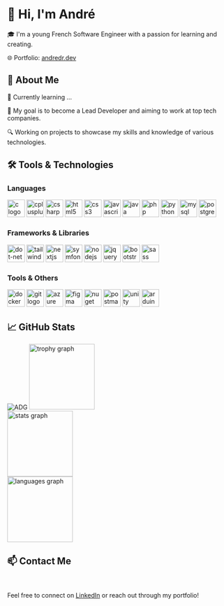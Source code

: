 <h1 align="left">👋 Hi, I'm André</h1>
<p align="left">🎓 I'm a young French Software Engineer with a passion for learning and creating.</p>
<p align="left">🌐 Portfolio: <a href="https://andredr.dev" target="_blank">andredr.dev</a></p>

<h2 align="left">🚀 About Me</h2>
<p align="left">🌱 Currently learning ...</p>
<p align="left">🎯 My goal is to become a Lead Developer and aiming to work at top tech companies.</p>
<p align="left">🔍 Working on projects to showcase my skills and knowledge of various technologies.</p>

<h2 align="left">🛠️ Tools & Technologies</h2>
<h3 align="left">Languages</h3>
<div align="left">
  <img src="https://skillicons.dev/icons?i=c" height="40" alt="c logo"  />
  <img src="https://skillicons.dev/icons?i=cpp" height="40" alt="cplusplus logo"  />
  <img src="https://skillicons.dev/icons?i=cs" height="40" alt="csharp logo"  />
  <img src="https://skillicons.dev/icons?i=html" height="40" alt="html5 logo"  />
  <img src="https://skillicons.dev/icons?i=css" height="40" alt="css3 logo"  />
  <img src="https://skillicons.dev/icons?i=js" height="40" alt="javascript logo"  />
  <img src="https://skillicons.dev/icons?i=java" height="40" alt="java logo"  />
  <img src="https://skillicons.dev/icons?i=php" height="40" alt="php logo"  />
  <img src="https://skillicons.dev/icons?i=py" height="40" alt="python logo"  />
  <img src="https://skillicons.dev/icons?i=mysql" height="40" alt="mysql logo"  />
  <img src="https://skillicons.dev/icons?i=postgres" height="40" alt="postgresql logo"  />
</div>

<h3 align="left">Frameworks & Libraries</h3>
<div align="left">
  <img src="https://skillicons.dev/icons?i=dotnet" height="40" alt="dot-net logo"  />
  <img src="https://skillicons.dev/icons?i=tailwind" height="40" alt="tailwindcss logo"  />
  <img src="https://skillicons.dev/icons?i=nextjs" height="40" alt="nextjs logo"  />
  <img src="https://skillicons.dev/icons?i=symfony" height="40" alt="symfony logo"  />
  <img src="https://skillicons.dev/icons?i=nodejs" height="40" alt="nodejs logo"  />
  <img src="https://skillicons.dev/icons?i=jquery" height="40" alt="jquery logo"  />
  <img src="https://cdn.jsdelivr.net/gh/devicons/devicon/icons/bootstrap/bootstrap-original.svg" height="40" alt="bootstrap logo"  />
  <img src="https://skillicons.dev/icons?i=sass" height="40" alt="sass logo"  />
</div>

<h3 align="left">Tools & Others</h3>
<div align="left">
  <img src="https://skillicons.dev/icons?i=docker" height="40" alt="docker logo"  />
  <img src="https://skillicons.dev/icons?i=git" height="40" alt="git logo"  />
  <img src="https://skillicons.dev/icons?i=azure" height="40" alt="azure logo"  />
  <img src="https://skillicons.dev/icons?i=figma" height="40" alt="figma logo"  />
  <img src="https://cdn.jsdelivr.net/gh/devicons/devicon/icons/nuget/nuget-original.svg" height="40" alt="nuget logo"  />
  <img src="https://skillicons.dev/icons?i=postman" height="40" alt="postman logo"  />
  <img src="https://skillicons.dev/icons?i=unity" height="40" alt="unity logo"  />
  <img src="https://skillicons.dev/icons?i=arduino" height="40" alt="arduino logo"  />
</div>

<h2 align="left">📈 GitHub Stats</h2>
<div align="left">
  <img src="https://komarev.com/ghpvc/?username=ADG08&label=Profile%20views&color=0e75b6&style=flat" alt="ADG" />
  <img src="https://github-profile-trophy.vercel.app?username=ADG08&theme=tokyonight&column=-1&row=1&margin-w=8&margin-h=8&no-bg=false&no-frame=false&order=4" height="150" alt="trophy graph" /> <br>
  <img src="https://github-readme-stats.vercel.app/api?username=ADG08&hide_title=false&hide_rank=false&show_icons=true&include_all_commits=true&count_private=true&disable_animations=false&theme=tokyonight&locale=en&hide_border=false&order=1" height="150" alt="stats graph" /> <br>
  <img src="https://github-readme-stats.vercel.app/api/top-langs?username=ADG08&locale=en&hide_title=false&layout=compact&card_width=320&langs_count=5&theme=tokyonight&hide_border=false&order=2" height="150" alt="languages graph"  />
</div>

<h2 align="left">📫 Contact Me</h2>

<br clear="both">

<p align="left">Feel free to connect on <a href="https://www.linkedin.com/in/andre-domingues-ramos/" target="_blank">LinkedIn</a> or reach out through my portfolio!</p>

